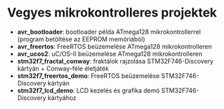 # Vegyes mikrokontrolleres projektek

- **avr_bootloader**: bootloader példa ATmega128 mikrokontrollerrel (program betöltése az EEPROM memóriából)
- **avr_freertos**: FreeRTOS beüzemelése ATmega128 mikrokontrolleren
- **avr_ucos2**: uC/OS-II beüzemelése ATmega128 mikrokontrolleren
- **stm32f7_fractal_conway**: fraktálok rajzolása STM32F746-Discovery kártyán + Conway-féle életjáték
- **stm32f7_freertos_demo**: FreeRTOS beüzemelése STM32F746-Discovery kártyán
- **stm32f7_lcd_demo**: LCD kezelés és grafika demó STM32F746-Discovery kártyához
